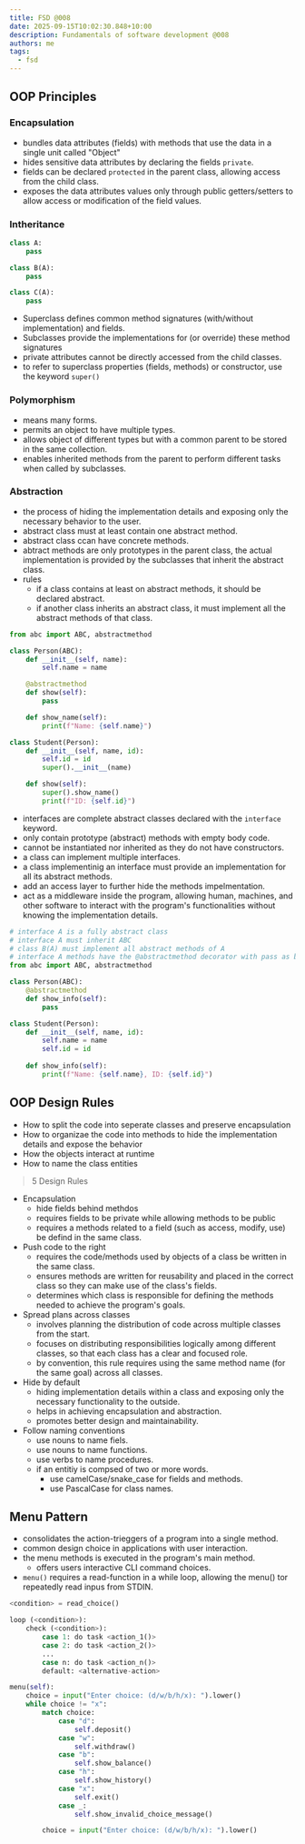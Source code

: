 ```yaml
---
title: FSD @008
date: 2025-09-15T10:02:30.848+10:00
description: Fundamentals of software development @008
authors: me
tags:
  - fsd
---
```


## OOP Principles

### Encapsulation

- bundles data attributes (fields) with methods that use the data in a single unit called "Object"
- hides sensitive data attributes by declaring the fields `private`.
- fields can be declared `protected` in the parent class, allowing access from the child class.
- exposes the data attributes values only through public getters/setters to allow access or modification of the field values.

### Intheritance

```py
class A:
    pass

class B(A):
    pass

class C(A):
    pass
```

- Superclass defines common method signatures (with/without implementation) and fields.
- Subclasses provide the implementations for (or override) these method signatures
- private attributes cannot be directly accessed from the child classes.
- to refer to superclass properties (fields, methods) or constructor, use the keyword `super()`

### Polymorphism

- means many forms.
- permits an object to have multiple types.
- allows object of different types but with a common parent to be stored in the same collection.
- enables inherited methods from the parent to perform different tasks when called by subclasses.

### Abstraction

- the process of hiding the implementation details and exposing only the necessary behavior to the user.
- abstract class must at least contain one abstract method.
- abstract class ccan have concrete methods.
- abtract methods are only prototypes in the parent class, the actual implementation is provided by the subclasses that inherit the abstract class.
- rules
  - if a class contains at least on abstract methods, it should be declared abstract.
  - if another class inherits an abstract class, it must implement all the abstract methods of that class.

```py
from abc import ABC, abstractmethod

class Person(ABC):
    def __init__(self, name):
        self.name = name

    @abstractmethod
    def show(self):
        pass

    def show_name(self):
        print(f"Name: {self.name}")

class Student(Person):
    def __init__(self, name, id):
        self.id = id
        super().__init__(name)

    def show(self):
        super().show_name()
        print(f"ID: {self.id}")
```

- interfaces are complete abstract classes declared with the `interface` keyword.
- only contain prototype (abstract) methods with empty body code.
- cannot be instantiated nor inherited as they do not have constructors.
- a class can implement multiple interfaces.
- a class implementinig an interface must provide an implementation for all its abstract methods.
- add an access layer to further hide the methods impelmentation.
- act as a middleware inside the program, allowing human, machines, and other software to interact with the program's functionalities without knowing the implementation details.

```py
# interface A is a fully abstract class
# interface A must inherit ABC
# class B(A) must implement all abstract methods of A
# interface A methods have the @abstractmethod decorator with pass as body-code
from abc import ABC, abstractmethod

class Person(ABC):
    @abstractmethod
    def show_info(self):
        pass

class Student(Person):
    def __init__(self, name, id):
        self.name = name
        self.id = id
    
    def show_info(self):
        print(f"Name: {self.name}, ID: {self.id}")
```

## OOP Design Rules

- How to split the code into seperate classes and preserve encapsulation
- How to organizae the code into methods to hide the implementation details and expose the behavior
- How the objects interact at runtime
- How to name the class entities

> 5 Design Rules

- Encapsulation
  - hide fields behind methdos
  - requires fields to be private while allowing methods to be public
  - requires a methods related to a field (such as access, modify, use) be defind in the same class.
- Push code to the right
  - requires the code/methods used by objects of a class be written in the same class.
  - ensures methods are written for reusability and placed in the correct class so they can make use of the class's fields.
  - determines which class is responsible for defining the methods needed to achieve the program's goals.
- Spread plans across classes
  - involves planning the distribution of code across multiple classes from the start.
  - focuses on distributing responsibilities logically among different classes, so that each class has a clear and focused role.
  - by convention, this rule requires using the same method name (for the same goal) across all classes.
- Hide by default
  - hiding implementation details within a class and exposing only the necessary functionality to the outside.
  - helps in achieving encapsulation and abstraction.
  - promotes better design and maintainability.
- Follow naming conventions
  - use nouns to name fiels.
  - use nouns to name functions.
  - use verbs to name procedures.
  - if an entitiy is compsed of two or more words.
    - use camelCase/snake_case for fields and methods.
    - use PascalCase for class names.

## Menu Pattern

- consolidates the action-trieggers of a program into a single method.
- common design choice in applications with user interaction.
- the menu methods is executed in the program's main method.
  - offers users interactive CLI command choices.
- `menu()` requires a read-function in a while loop, allowing the menu() tor repeatedly read inpus from STDIN.

```py
<condition> = read_choice()

loop (<condition>):
    check (<condition>):
        case 1: do task <action_1()>
        case 2: do task <action_2()>
        ...
        case n: do task <action_n()>
        default: <alternative-action>
```

```py
menu(self):
    choice = input("Enter choice: (d/w/b/h/x): ").lower()
    while choice != "x":
        match choice:
            case "d":
                self.deposit()
            case "w":
                self.withdraw()
            case "b":
                self.show_balance()
            case "h":
                self.show_history()
            case "x":
                self.exit()
            case _:
                self.show_invalid_choice_message()

        choice = input("Enter choice: (d/w/b/h/x): ").lower()
```
